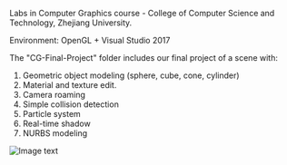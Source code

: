 Labs in Computer Graphics course - College of Computer Science and Technology, Zhejiang University.

Environment: OpenGL + Visual Studio 2017

The "CG-Final-Project" folder includes our final project of a scene with:
1. Geometric object modeling (sphere, cube, cone, cylinder)
2. Material and texture edit.
3. Camera roaming
4. Simple collision detection
5. Particle system
6. Real-time shadow
7. NURBS modeling

![Image text](https://raw.githubusercontent.com/wpn-zju/Undergraduate-Course-Homework-ZJU/master/Computer%20Graphics/CG-Final-Project/CG-Final/CG-Final/Image/grab.bmp)
